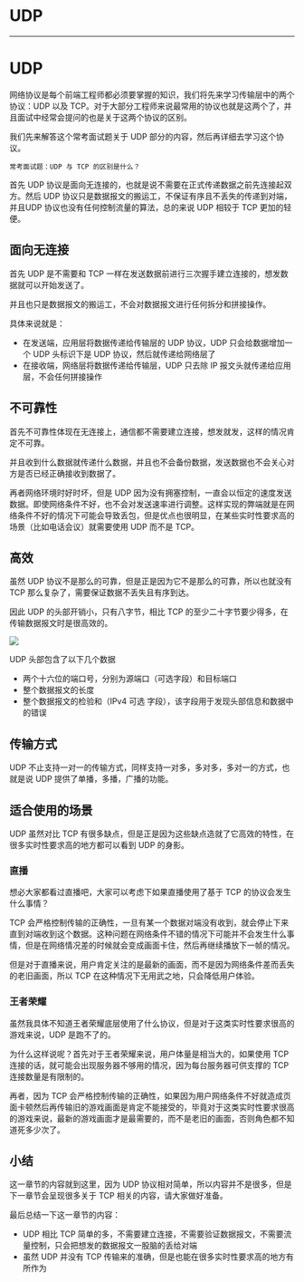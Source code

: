 
# UDP
---

# UDP

网络协议是每个前端工程师都必须要掌握的知识，我们将先来学习传输层中的两个协议：UDP 以及 TCP。对于大部分工程师来说最常用的协议也就是这两个了，并且面试中经常会提问的也是关于这两个协议的区别。

我们先来解答这个常考面试题关于 UDP 部分的内容，然后再详细去学习这个协议。

```!
常考面试题：UDP 与 TCP 的区别是什么？
```

首先 UDP 协议是面向无连接的，也就是说不需要在正式传递数据之前先连接起双方。然后 UDP 协议只是数据报文的搬运工，不保证有序且不丢失的传递到对端，并且UDP 协议也没有任何控制流量的算法，总的来说 UDP 相较于 TCP 更加的轻便。

## 面向无连接

首先 UDP 是不需要和 TCP 一样在发送数据前进行三次握手建立连接的，想发数据就可以开始发送了。

并且也只是数据报文的搬运工，不会对数据报文进行任何拆分和拼接操作。

具体来说就是：

- 在发送端，应用层将数据传递给传输层的 UDP 协议，UDP 只会给数据增加一个 UDP 头标识下是 UDP 协议，然后就传递给网络层了
- 在接收端，网络层将数据传递给传输层，UDP 只去除 IP 报文头就传递给应用层，不会任何拼接操作

## 不可靠性

首先不可靠性体现在无连接上，通信都不需要建立连接，想发就发，这样的情况肯定不可靠。

并且收到什么数据就传递什么数据，并且也不会备份数据，发送数据也不会关心对方是否已经正确接收到数据了。

再者网络环境时好时坏，但是 UDP 因为没有拥塞控制，一直会以恒定的速度发送数据。即使网络条件不好，也不会对发送速率进行调整。这样实现的弊端就是在网络条件不好的情况下可能会导致丢包，但是优点也很明显，在某些实时性要求高的场景（比如电话会议）就需要使用 UDP 而不是 TCP。

## 高效

虽然 UDP 协议不是那么的可靠，但是正是因为它不是那么的可靠，所以也就没有 TCP 那么复杂了，需要保证数据不丢失且有序到达。

因此 UDP 的头部开销小，只有八字节，相比 TCP 的至少二十字节要少得多，在传输数据报文时是很高效的。

![](https://p3-juejin.byteimg.com/tos-cn-i-k3u1fbpfcp/d01631b2ef6640f58bc7647a2bb73007~tplv-k3u1fbpfcp-watermark.image)

UDP 头部包含了以下几个数据

- 两个十六位的端口号，分别为源端口（可选字段）和目标端口
- 整个数据报文的长度
- 整个数据报文的检验和（IPv4 可选 字段），该字段用于发现头部信息和数据中的错误

## 传输方式

UDP 不止支持一对一的传输方式，同样支持一对多，多对多，多对一的方式，也就是说 UDP 提供了单播，多播，广播的功能。

## 适合使用的场景

UDP 虽然对比 TCP 有很多缺点，但是正是因为这些缺点造就了它高效的特性，在很多实时性要求高的地方都可以看到 UDP 的身影。

### 直播

想必大家都看过直播吧，大家可以考虑下如果直播使用了基于 TCP 的协议会发生什么事情？

TCP 会严格控制传输的正确性，一旦有某一个数据对端没有收到，就会停止下来直到对端收到这个数据。这种问题在网络条件不错的情况下可能并不会发生什么事情，但是在网络情况差的时候就会变成画面卡住，然后再继续播放下一帧的情况。

但是对于直播来说，用户肯定关注的是最新的画面，而不是因为网络条件差而丢失的老旧画面，所以 TCP 在这种情况下无用武之地，只会降低用户体验。

### 王者荣耀

虽然我具体不知道王者荣耀底层使用了什么协议，但是对于这类实时性要求很高的游戏来说，UDP 是跑不了的。

为什么这样说呢？首先对于王者荣耀来说，用户体量是相当大的，如果使用 TCP 连接的话，就可能会出现服务器不够用的情况，因为每台服务器可供支撑的 TCP 连接数量是有限制的。

再者，因为 TCP 会严格控制传输的正确性，如果因为用户网络条件不好就造成页面卡顿然后再传输旧的游戏画面是肯定不能接受的，毕竟对于这类实时性要求很高的游戏来说，最新的游戏画面才是最需要的，而不是老旧的画面，否则角色都不知道死多少次了。

## 小结

这一章节的内容就到这里，因为 UDP 协议相对简单，所以内容并不是很多，但是下一章节会呈现很多关于 TCP 相关的内容，请大家做好准备。

最后总结一下这一章节的内容：

- UDP 相比 TCP 简单的多，不需要建立连接，不需要验证数据报文，不需要流量控制，只会把想发的数据报文一股脑的丢给对端
- 虽然 UDP 并没有 TCP 传输来的准确，但是也能在很多实时性要求高的地方有所作为
    